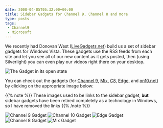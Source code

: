 ```yaml
---
date: 2008-04-05T05:32:00+00:00
title: Sidebar Gadgets for Channel 9, Channel 8 and more
type: posts
tags:
 - Channel9
 - Microsoft
---
```

We recently had Donovan West ([LiveGadgets.net](http://livegadgets.net/)) build us a set of sidebar gadgets for Windows Vista. These gadgets use the RSS feeds from each site and let you see all of our new content as it gets posted, then (using Silverlight) you can even play our videos right there on your desktop.

![The Gadget in its open state](/images/Channel9_SidebarGadgetBig.png)

You can check out the gadgets (for [Channel 9](http://channel9.msdn.com), [Mix](http://visitmix.com/), [C8](http://channel8.msdn.com/), [Edge](http://edge.technet.com/), and [on10.net](http://on10.net/)) by clicking on the appropriate image below:

{{% note %}}
These images used to be links to the sidebar gadget, **but** sidebar gadgets have been retired completely as a technology in Windows, so I have removed the links
{{% /note %}}

![Channel 9 Gadget](/images/Channel9_SidebarGadget.png) ![Channel 10 Gadget](/images/Channel10_SidebarGadget.png) ![Edge Gadget](/images/Edge_SidebarGadget.png) ![Channel 8 Gadget](/images/Channel8_SidebarGadget.png)
![Mix Gadget](/images/Mix_SidebarGadget.png)